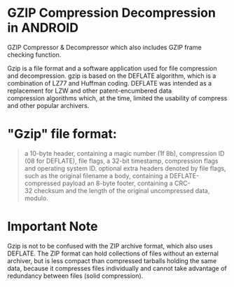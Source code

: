 # GZIP Compression Decompression in ANDROID
GZIP Compressor &amp; Decompressor which also includes GZIP frame checking function.

Gzip is a file format and a software application used for file compression and decompression. gzip is based on the DEFLATE algorithm, which is a combination of LZ77 and Huffman coding. DEFLATE was intended as a replacement for LZW and other patent-encumbered data compression algorithms which, at the time, limited the usability of compress and other popular archivers.


# "Gzip" file format:
>	a 10-byte header, containing a magic number (1f 8b), compression ID (08 for DEFLATE), file flags, a 32-bit timestamp, compression flags and operating system ID.
>	optional extra headers denoted by file flags, such as the original filename
>	a body, containing a DEFLATE-compressed payload
>	an 8-byte footer, containing a CRC-32 checksum and the length of the original uncompressed data, modulo.

# Important Note

Gzip is not to be confused with the ZIP archive format, which also uses DEFLATE. The ZIP format can hold collections of files without an external archiver, but is less compact than compressed tarballs holding the same data, because it compresses files individually and cannot take advantage of redundancy between files (solid compression).

